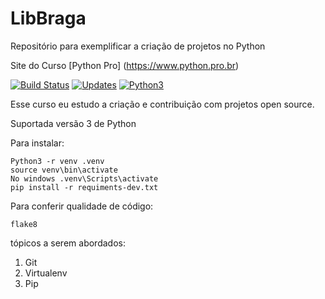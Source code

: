 # LibBraga
Repositório para exemplificar a criação de projetos no Python

Site do Curso [Python Pro] (https://www.python.pro.br)

[![Build Status](https://travis-ci.org/htjoao/LibBraga.svg?branch=main)](https://travis-ci.org/htjoao/LibBraga)
[![Updates](https://pyup.io/repos/github/htjoao/LibBraga/shield.svg)](https://pyup.io/repos/github/htjoao/LibBraga/)
[![Python3](https://pyup.io/repos/github/htjoao/LibBraga/python-3-shield.svg)](https://pyup.io/repos/github/htjoao/LibBraga/)

Esse curso eu estudo a criação e contribuição com projetos open source.

Suportada versão 3 de Python

Para instalar:

```console
Python3 -r venv .venv
source venv\bin\activate
No windows .venv\Scripts\activate
pip install -r requiments-dev.txt
```

Para conferir qualidade de código:

```console
flake8
```

tópicos a serem abordados:
1. Git
2. Virtualenv
3. Pip
